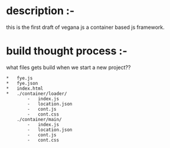 

# description :-

this is the first draft of vegana js a container based js framework.

# build thought process :-

what files gets build when we start a new project??

    *   fye.js
    *   fye.json
    *   index.html
    *   ./container/loader/
            -   index.js
            -   location.json
            -   cont.js
            -   cont.css
        ./container/main/
            -   index.js
            -   location.json
            -   cont.js
            -   cont.css




